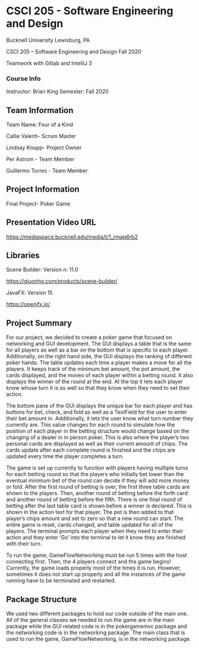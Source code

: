 # CSCI 205 - Software Engineering and Design
Bucknell University
Lewisburg, PA

CSCI 205 – Software Engineering and Design Fall 2020

Teamwork with Gitlab and IntelliJ 3
### Course Info
Instructor: Brian King
Semester: Fall 2020
## Team Information
Team Name: Four of a Kind

Callie Valenti- Scrum Master

Lindsay Knupp- Project Owner

Per Astrom - Team Member

Guillermo Torres - Team Member
## Project Information
Final Project- Poker Game
## Presentation Video URL
https://mediaspace.bucknell.edu/media/t/1_rmap6rb2
## Libraries
Scene Builder: Version n: 11.0

https://gluonhq.com/products/scene-builder/


JavaFX: Version 15

https://openjfx.io/

## Project Summary

For our project, we decided to create a poker game that focused on networking and GUI development. The GUI displays a table that is the same for all players as well as a bar on the bottom that is specific to each player. Additionally, on the right hand side, the GUI displays the ranking of different poker hands. The table updates each time a player makes a move for all the players. It keeps track of the minimum bet amount, the pot amount, the cards displayed, and the moves of each player within a betting round. It also displays the winner of the round at the end. At the top it lets each player know whose turn it is as well so that they know when they need to set their action.

The bottom pane of the GUI displays the unique bar for each player and has buttons for bet, check, and fold as well as a TextField for the user to enter their bet amount in. Additionally, it lets the user know what turn number they currently are. This value changes for each round to simulate how the position of each player in the betting structure would change based on the changing of a dealer in in person poker. This is also where the player’s two personal cards are displayed as well as their current amount of chips. The cards update after each complete round is finished and the chips are updated every time the player completes a turn.

The game is set up currently to function with players having multiple turns for each betting round so that the players who initially bet lower than the eventual minimum bet of the round can decide if they will add more money or fold. After the first round of betting is over, the first three table cards are shown to the players. Then, another round of betting before the forth card and another round of betting before the fifth. There is one final round of betting after the last table card is shown before a winner is declared. This is shown in the action text for that player. The pot is then added to that player’s chips amount and set to zero so that a new round can start. The entire game is reset, cards changed, and table updated for all of the players. The terminal prompts each player when they need to enter their action and they enter ‘Go’ into the terminal to let it know they are finished with their turn.

To run the game, GameFlowNetworking must be run 5 times with the host connecting first. Then, the 4 players connect and the game begins! Currently, the game loads properly most of the times it is run. However, sometimes it does not start up properly and all the instances of the game running have to be terminated and restarted.

## Package Structure
We used two different packages to hold our code outside of the main one. All of the general classes we needed to run the game are in the main package while the GUI related code is in the pokergamemvc package and the networking code is in the networking package. The main class that is used to run the game, GameFlowNetworking, is in the networking package.
